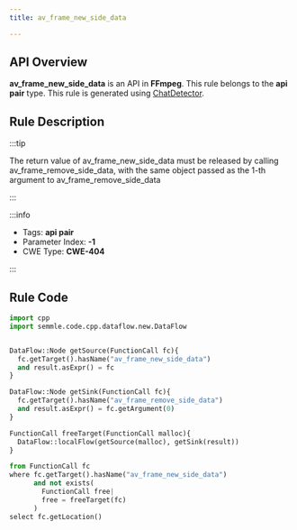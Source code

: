 ```yaml
---
title: av_frame_new_side_data

---
```



## API Overview
**av_frame_new_side_data** is an API in **FFmpeg**. This rule belongs to the **api pair** type. This rule is generated using [ChatDetector](../../tools/ChatDetector).
## Rule Description

:::tip

The return value of av_frame_new_side_data must be released by calling av_frame_remove_side_data, with the same object passed as the 1-th argument to av_frame_remove_side_data

:::

:::info

- Tags: **api pair**
- Parameter Index: **-1**
- CWE Type: **CWE-404**

:::

## Rule Code
```python
import cpp
import semmle.code.cpp.dataflow.new.DataFlow


DataFlow::Node getSource(FunctionCall fc){
  fc.getTarget().hasName("av_frame_new_side_data")
  and result.asExpr() = fc
}

DataFlow::Node getSink(FunctionCall fc){
  fc.getTarget().hasName("av_frame_remove_side_data")
  and result.asExpr() = fc.getArgument(0)
}

FunctionCall freeTarget(FunctionCall malloc){
  DataFlow::localFlow(getSource(malloc), getSink(result))
}

from FunctionCall fc
where fc.getTarget().hasName("av_frame_new_side_data")
      and not exists(
        FunctionCall free| 
        free = freeTarget(fc)
      )
select fc.getLocation()

```